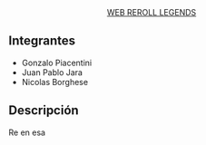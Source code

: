 <div align="center">
    <a href="https://jechucastillo.github.io/web-reroll-legends/"> WEB REROLL LEGENDS</a>
</div>

## Integrantes

- Gonzalo Piacentini
- Juan Pablo Jara
- Nicolas Borghese

## Descripción

Re en esa

